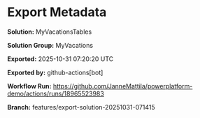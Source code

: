 # Export Metadata

**Solution:** MyVacationsTables

**Solution Group:** MyVacations

**Exported:** 2025-10-31 07:20:20 UTC

**Exported by:** github-actions[bot]

**Workflow Run:** https://github.com/JanneMattila/powerplatform-demo/actions/runs/18965523983

**Branch:** features/export-solution-20251031-071415
